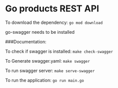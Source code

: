 # Go products REST API

To download the dependency:
`go mod download`

go-swagger needs to be installed

###Documentation:

To check if swagger is installed:
`make check-swagger`

To Generate swagger.yaml:
`make swagger`

To run swagger server:
`make serve-swagger`

To run the application:
`go run main.go`
